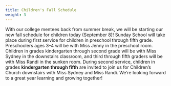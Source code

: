```yaml
---
title: Children's Fall Schedule
weight: 3
---
```


With our college mentees back from summer break, we will be starting our new fall schedule for children today (September 8)! Sunday School will take place during first service for children in preschool through fifth grade. Preschoolers ages 3–4 will be with Miss Jenny in the preschool room. Children in grades kindergarten through second grade will be with Miss Sydney in the downstairs classroom, and third through fifth graders will be with Miss Randi in the sunken room. During second service, children in grades **kindergarten through fifth** are invited to join us for Children’s Church downstairs with Miss Sydney and Miss Randi. We’re looking forward to a great year learning and growing together!